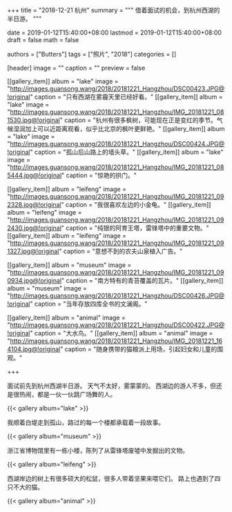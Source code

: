 +++
title = "2018-12-21 杭州"
summary = """
借着面试的机会，到杭州西湖的半日游。
"""

date = 2019-01-12T15:40:00+08:00
lastmod = 2019-01-12T15:40:00+08:00
draft = false
math = false

authors = ["Butters"]
tags = ["照片", "2018"]
categories = []

[header]
image = ""
caption = ""
preview = false

[[gallery_item]]
album = "lake"
image = "http://images.guansong.wang/2018/20181221_Hangzhou/DSC00423.JPG@!original"
caption = "只有西湖在雾霾天里已经好看。"
[[gallery_item]]
album = "lake"
image = "http://images.guansong.wang/2018/20181221_Hangzhou/IMG_20181221_081530.jpg@!original"
caption = "杭州有很多枫树，可能现在正是变红的季节。气候湿润加上可以近距离观看，似乎比北京的枫叶更鲜艳。"
[[gallery_item]]
album = "lake"
image = "http://images.guansong.wang/2018/20181221_Hangzhou/DSC00424.JPG@!original"
caption = "孤山后山路上的墙头草。"
[[gallery_item]]
album = "lake"
image = "http://images.guansong.wang/2018/20181221_Hangzhou/IMG_20181221_085444.jpg@!original"
caption = "惊艳的拱门。"


[[gallery_item]]
album = "leifeng"
image = "http://images.guansong.wang/2018/20181221_Hangzhou/IMG_20181221_092328.jpg@!original"
caption = "我很喜欢左边的小金龟。"
[[gallery_item]]
album = "leifeng"
image = "http://images.guansong.wang/2018/20181221_Hangzhou/IMG_20181221_092430.jpg@!original"
caption = "纯银的阿育王塔，雷锋塔中的重要文物。"
[[gallery_item]]
album = "leifeng"
image = "http://images.guansong.wang/2018/20181221_Hangzhou/IMG_20181221_091327.jpg@!original"
caption = "意想不到的农夫山泉植入广告。"


[[gallery_item]]
album = "museum"
image = "http://images.guansong.wang/2018/20181221_Hangzhou/IMG_20181221_090934.jpg@!original"
caption = "南方特有的青苔覆盖的瓦片。"
[[gallery_item]]
album = "museum"
image = "http://images.guansong.wang/2018/20181221_Hangzhou/DSC00426.JPG@!original"
caption = "当年存放四库全书的文澜阁。"


[[gallery_item]]
album = "animal"
image = "http://images.guansong.wang/2018/20181221_Hangzhou/DSC00422.JPG@!original"
caption = "大水鸟。"
[[gallery_item]]
album = "animal"
image = "http://images.guansong.wang/2018/20181221_Hangzhou/IMG_20181221_164104.jpg@!original"
caption = "随身携带的猫粮派上用场，引起妇女和儿童的围观。"

+++

面试前先到杭州西湖半日游。
天气不太好，雾蒙蒙的。
西湖边的游人不多，但还是很热闹，都是一伙一伙跳广场舞的人。

{{< gallery album="lake" >}}

我顺着白堤走到孤山，路过的每一个楼都承载着一段故事。

{{< gallery album="museum" >}}

浙江省博物馆里有一栋小楼，陈列了从雷锋塔废墟中发掘出的文物。

{{< gallery album="leifeng" >}}

西湖岸边的树上有很多硕大的松鼠，很多人带着坚果来喂它们。
路上也遇到了四只不大的猫。

{{< gallery album="animal" >}}
